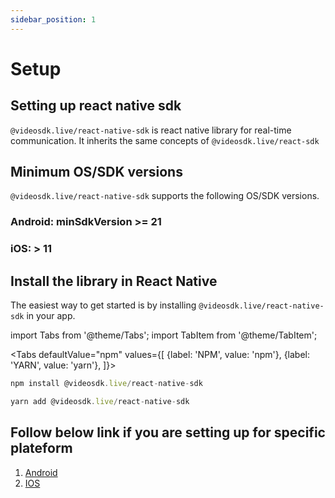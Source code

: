 ```yaml
---
sidebar_position: 1
---
```


# Setup

## Setting up react native sdk

`@videosdk.live/react-native-sdk` is react native library for real-time communication. It inherits the same concepts of `@videosdk.live/react-sdk`

## Minimum OS/SDK versions

`@videosdk.live/react-native-sdk` supports the following OS/SDK versions.

### Android: minSdkVersion >= 21

### iOS: > 11

## Install the library in React Native

The easiest way to get started is by installing `@videosdk.live/react-native-sdk` in your app.

import Tabs from '@theme/Tabs';
import TabItem from '@theme/TabItem';

<Tabs
defaultValue="npm"
values={[
{label: 'NPM', value: 'npm'},
{label: 'YARN', value: 'yarn'},
]}>
<TabItem value="npm">

```js
npm install @videosdk.live/react-native-sdk
```

</TabItem>
<TabItem value="yarn">

```js
yarn add @videosdk.live/react-native-sdk
```

</TabItem>
</Tabs>

## Follow below link if you are setting up for specific plateform

1. [Android](/docs/realtime-communication/sdk-reference/react-native-sdk/setup-android)
2. [IOS](/docs/realtime-communication/sdk-reference/react-native-sdk/setup-ios)
